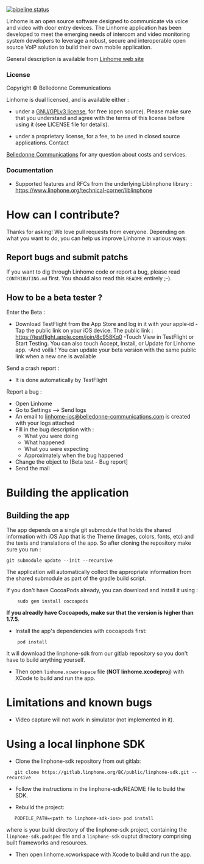 [![pipeline status](https://gitlab.linphone.org/BC/private/linhome-ios/badges/master/pipeline.svg)](https://gitlab.linphone.org/BC/private/linhome-ios/commits/master)


Linhome is an open source software designed to communicate via voice and video with door entry devices.
The Linhome application has been developed to meet the emerging needs of intercom and video monitoring system developers to leverage a robust, secure and interoperable open source VoIP solution to build their own mobile application.

General description is available from [Linhome web site](https://www.linhome.org)

### License

Copyright © Belledonne Communications

Linhome is dual licensed, and is available either :

 - under a [GNU/GPLv3 license](https://www.gnu.org/licenses/gpl-3.0.en.html), for free (open source). Please make sure that you understand and agree with the terms of this license before using it (see LICENSE file for details).

 - under a proprietary license, for a fee, to be used in closed source applications. Contact

[Belledonne Communications](https://www.linhome.org/contact/) for any question about costs and services.

### Documentation

- Supported features and RFCs from the underlying Liblinphone library : https://www.linphone.org/technical-corner/liblinphone


# How can I contribute?

Thanks for asking! We love pull requests from everyone. Depending on what you want to do, you can help us improve Linhome in
various ways:


## Report bugs and submit patchs

If you want to dig through Linhome code or report a bug, please read `CONTRIBUTING.md` first. You should also read this `README` entirely ;-).

## How to be a beta tester ?

Enter the Beta :
- Download TestFlight from the App Store and log in it with your apple-id
-Tap the public link on your iOS device. The public link : https://testflight.apple.com/join/8c958Kq0
-Touch View in TestFlight or Start Testing. You can also touch Accept, Install, or Update for Linhome app.
-And voilà ! You can update your beta version with the same public link when a new one is available

Send a crash report :
 - It is done automatically by TestFlight

Report a bug :
 - Open Linhome
 - Go to Settings —> Send logs
 - An email to linhome-ios@belledonne-communications.com is created with your logs attached
 - Fill in the bug description with :
	* What you were doing
	* What happened
	* What you were expecting
	* Approximately when the bug happened
 - Change the object to [Beta test - Bug report]
 - Send the mail

# Building the application

## Building the app

The app depends on a single git submodule that holds the shared information with iOS App that is the Theme (images, colors, fonts, etc) and the texts and translations of the app. 
So after cloning the repository make sure you run : 
```
git submodule update --init --recursive
```
The application will automatically collect the appropriate information from the shared submodule as part of the gradle build script.


If you don't have CocoaPods already, you can download and install it using :
```
	sudo gem install cocoapods
```
**If you alreadly have Cocoapods, make sur that the version is higher than 1.7.5**.

- Install the app's dependencies with cocoapods first:
```
	pod install
```
  It will download the linphone-sdk from our gitlab repository so you don't have to build anything yourself.
- Then open `linhome.xcworkspace` file (**NOT linhome.xcodeproj**) with XCode to build and run the app.

# Limitations and known bugs

* Video capture will not work in simulator (not implemented in it).


# Using a local linphone SDK

- Clone the linphone-sdk repository from out gitlab:
```
   git clone https://gitlab.linphone.org/BC/public/linphone-sdk.git --recursive
```

- Follow the instructions in the linphone-sdk/README file to build the SDK.

- Rebuild the project:
```
   PODFILE_PATH=<path to linphone-sdk-ios> pod install
```
  where <path to linphone-sdk-ios> is your build directory of the linphone-sdk project, containing the `linphone-sdk.podspec` file and a `linphone-sdk` ouptut directory comprising built frameworks and resources.

- Then open linhome.xcworkspace with Xcode to build and run the app.
